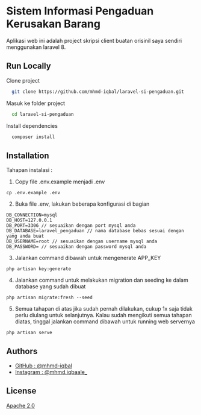 # Sistem Informasi Pengaduan Kerusakan Barang

Aplikasi web ini adalah project skripsi client buatan orisinil saya sendiri menggunakan laravel 8.

## Run Locally

Clone project

```bash
  git clone https://github.com/mhmd-iqbal/laravel-si-pengaduan.git
```

Masuk ke folder project

```bash
  cd laravel-si-pengaduan
```

Install dependencies

```bash
  composer install
```


## Installation

Tahapan instalasi :

1.  Copy file .env.example menjadi .env
```
cp .env.example .env
```

2.  Buka file .env, lakukan beberapa konfigurasi di bagian
```
DB_CONNECTION=mysql
DB_HOST=127.0.0.1
DB_PORT=3306 // sesuaikan dengan port mysql anda
DB_DATABASE=laravel_pengaduan // nama database bebas sesuai dengan yang anda buat
DB_USERNAME=root // sesuaikan dengan username mysql anda
DB_PASSWORD= // sesuaikan dengan password mysql anda
```

3.  Jalankan command dibawah untuk mengenerate APP_KEY
```
php artisan key:generate
```

4.  Jalankan command untuk melakukan migration dan seeding ke dalam database yang sudah dibuat
```
php artisan migrate:fresh --seed
```

5.  Semua tahapan di atas jika sudah pernah dilakukan, cukup 1x saja tidak perlu diulang untuk selanjutnya. Kalau sudah mengikuti semua tahapan diatas, tinggal jalankan command dibawah untuk running web servernya
```
php artisan serve
```
## Authors

- [GitHub : @mhmd-iqbal](https://www.github.com/mhmd-iqbal)
- [Instagram : @mhmd.iqbaale_](https://www.instagram.com/mhmd.iqbaale_)


## License

[Apache 2.0](https://choosealicense.com/licenses/apache-2.0/)

